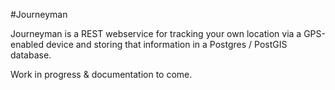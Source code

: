 #Journeyman

Journeyman is a REST webservice for tracking your own location via a GPS-enabled device and storing that information in a Postgres / PostGIS database.

Work in progress & documentation to come.